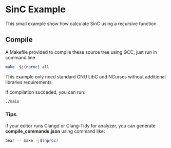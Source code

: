 # SinC Example

This small example show how calculate SinC using a recursive function

## Compile

A Makefile provided to compile these source tree using GCC, just run in command line

```sh
make -$j(nproc) all
```

This example only need standard GNU LibC and NCurses without additional libraries requirements

If compilation succeded, you can run:

```sh
./main
```

### Tips

if your editor runs Clangd or Clang-Tidy for analyzer, you can generate **compile_commands.json** using command like:

```sh
bear -- make -j$(nproc)
```
